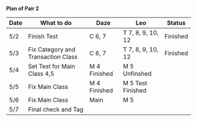 **Plan of Pair 2**

| Date | What to do                         | Daze         | Leo               | Status   |
| ---- | ---------------------------------- | ------------ | ----------------- | -------- |
| 5/2  | Finish Test                        | C 6, 7       | T 7, 8, 9, 10, 12 | Finished |
| 5/3  | Fix Category and Transaction Class | C 6, 7       | T 7, 8, 9, 10, 12 | Finished |
| 5/4  | Set Test for Main Class 4,5        | M 4 Finished | M 5 Unfinshed     |          |
| 5/5  | Fix Main Class                     | M 4 Finished | M 5 Test Finished |          |
| 5/6  | Fix Main Class                     | Main         | M 5               |          |
| 5/7  | Final check and Tag                |              |                   |          |

